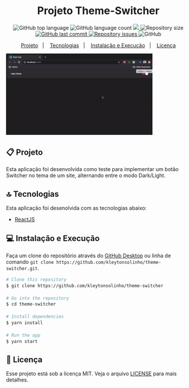 <h1 align="center">
  Projeto Theme-Switcher
</h1>

<p align="center">
  <img alt="GitHub top language" src="https://img.shields.io/github/languages/top/kleytonsolinho/theme-switcher">
  
  <img alt="GitHub language count" src="https://img.shields.io/github/languages/count/kleytonsolinho/theme-switcher">
  
  <a href="https://www.codacy.com/manual/kleytonsolinho/theme-switcher?    utm_source=github.com&amp;utm_medium=referral&amp;utm_content=kleytonsolinho/theme-switcher&amp;utm_campaign=Badge_Grade">
  <img src="https://api.codacy.com/project/badge/Grade/af7ef38b79414492844663ebbbf4e21b"/>
  </a>
  
  <img alt="Repository size" src="https://img.shields.io/github/repo-size/kleytonsolinho/theme-switcher">
  
  <a href="https://github.com/kleytonsolinho/theme-switcher/commits/master">
    <img alt="GitHub last commit" src="https://img.shields.io/github/last-commit/kleytonsolinho/theme-switcher">
  </a>
  
  <a href="https://github.com/kleytonsolinho/theme-switcher/issues">
    <img alt="Repository issues" src="https://img.shields.io/github/issues/kleytonsolinho/theme-switcher">
  </a>
  
  <img alt="GitHub" src="https://img.shields.io/github/license/kleytonsolinho/theme-switcher">
</p>

<p align="center">
  <a href="#%EF%B8%8F-projeto">Projeto</a>&nbsp;&nbsp;&nbsp;|&nbsp;&nbsp;&nbsp;
  <a href="#-tecnologias">Tecnologias</a>&nbsp;&nbsp;&nbsp;|&nbsp;&nbsp;&nbsp;
  <a href="#-instalação-execução-e-desenvolvimento">Instalação e Execução</a>&nbsp;&nbsp;&nbsp;|&nbsp;&nbsp;&nbsp;
  <a href="#-licença">Licença</a>
</p>

<p aling="center">
  <img alt="Layout" aling="center" width="400px" src=".github/tema-switcher.gif" />
</p>

## 📋 Projeto

 Esta aplicação foi desenvolvida como teste para implementar um botão Switcher no tema de um site, alternando entre o modo Dark/Light.

## 🔝 Tecnologias

Esta aplicação foi desenolvida com as tecnologias abaixo:

- [ReactJS](https://reactjs.org/)


## 💻 Instalação e Execução

Faça um clone do repositório através do [GitHub Desktop](https://desktop.github.com/) ou linha de comando `git clone https://github.com/kleytonsolinho/theme-switcher.git`.

```bash
# Clone this repository
$ git clone https://github.com/kleytonsolinho/theme-switcher

# Go into the repository
$ cd theme-switcher

# Install dependencies
$ yarn install

# Run the app
$ yarn start
```

## 📝 Licença

Esse projeto está sob a licença MIT. Veja o arquivo [LICENSE](https://github.com/kleytonsolinho/theme-switcher/blob/master/LICENSE) para mais detalhes.
